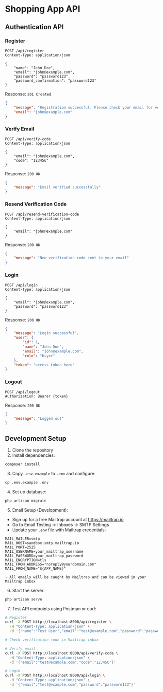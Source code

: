 # Shopping App API

## Authentication API

### Register

```http
POST /api/register
Content-Type: application/json

{
    "name": "John Doe",
    "email": "john@example.com",
    "password": "password123",
    "password_confirmation": "password123"
}
```

Response: `201 Created`

```json
{
    "message": "Registration successful. Please check your email for verification code.",
    "email": "john@example.com"
}
```

### Verify Email

```http
POST /api/verify-code
Content-Type: application/json

{
    "email": "john@example.com",
    "code": "123456"
}
```

Response: `200 OK`

```json
{
    "message": "Email verified successfully"
}
```

### Resend Verification Code

```http
POST /api/resend-verification-code
Content-Type: application/json

{
    "email": "john@example.com"
}
```

Response: `200 OK`

```json
{
    "message": "New verification code sent to your email"
}
```

### Login

```http
POST /api/login
Content-Type: application/json

{
    "email": "john@example.com",
    "password": "password123"
}
```

Response: `200 OK`

```json
{
    "message": "Login successful",
    "user": {
        "id": 1,
        "name": "John Doe",
        "email": "john@example.com",
        "role": "buyer"
    },
    "token": "access_token_here"
}
```

### Logout

```http
POST /api/logout
Authorization: Bearer {token}
```

Response: `200 OK`

```json
{
    "message": "Logged out"
}
```

## Development Setup

1. Clone the repository
2. Install dependencies:

```bash
composer install
```

3. Copy `.env.example` to `.env` and configure:

```bash
cp .env.example .env
```

4. Set up database:

```bash
php artisan migrate
```

5. Email Setup (Development):

-   Sign up for a free Mailtrap account at https://mailtrap.io
-   Go to Email Testing → Inboxes → SMTP Settings
-   Update your `.env` file with Mailtrap credentials:

```env
MAIL_MAILER=smtp
MAIL_HOST=sandbox.smtp.mailtrap.io
MAIL_PORT=2525
MAIL_USERNAME=your_mailtrap_username
MAIL_PASSWORD=your_mailtrap_password
MAIL_ENCRYPTION=tls
MAIL_FROM_ADDRESS="noreply@yourdomain.com"
MAIL_FROM_NAME="${APP_NAME}"
```

    - All emails will be caught by Mailtrap and can be viewed in your Mailtrap inbox

6. Start the server:

```bash
php artisan serve
```

7. Test API endpoints using Postman or curl:

```bash
# Register
curl -X POST http://localhost:8000/api/register \
  -H "Content-Type: application/json" \
  -d '{"name":"Test User","email":"test@example.com","password":"password123","password_confirmation":"password123"}'

# Check verification code in Mailtrap inbox

# Verify email
curl -X POST http://localhost:8000/api/verify-code \
  -H "Content-Type: application/json" \
  -d '{"email":"test@example.com","code":"123456"}'

# Login
curl -X POST http://localhost:8000/api/login \
  -H "Content-Type: application/json" \
  -d '{"email":"test@example.com","password":"password123"}'
```
